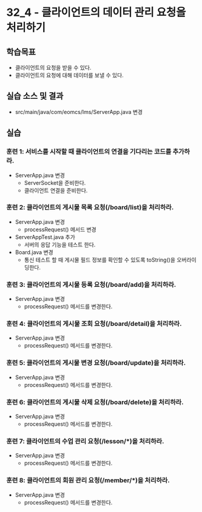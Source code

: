 # 32_4 - 클라이언트의 데이터 관리 요청을 처리하기 

## 학습목표

- 클라이언트의 요청을 받을 수 있다.
- 클라이언트의 요청에 대해 데이터를 보낼 수 있다.

## 실습 소스 및 결과

- src/main/java/com/eomcs/lms/ServerApp.java 변경

## 실습  

### 훈련 1: 서비스를 시작할 때 클라이언트의 연결을 기다리는 코드를 추가하라.

- ServerApp.java 변경
  - ServerSocket을 준비한다.
  - 클라이언트 연결을 준비한다.
  
### 훈련 2: 클라이언트의 게시물 목록 요청(/board/list)을 처리하라.

- ServerApp.java 변경
  - processRequest() 메서드 변경
- ServerAppTest.java 추가
  - 서버의 응답 기능을 테스트 한다.
- Board.java 변경
  - 통신 테스트 할 때 게시물 필드 정보를 확인할 수 있도록 toString()을 오버라이딩한다.

### 훈련 3: 클라이언트의 게시물 등록 요청(/board/add)을 처리하라.

- ServerApp.java 변경
  - processRequest() 메서드를 변경한다.

### 훈련 4: 클라이언트의 게시물 조회 요청(/board/detail)을 처리하라.

- ServerApp.java 변경
  - processRequest() 메서드를 변경한다.
  
### 훈련 5: 클라이언트의 게시물 변경 요청(/board/update)을 처리하라.

- ServerApp.java 변경
  - processRequest() 메서드를 변경한다.
  
### 훈련 6: 클라이언트의 게시물 삭제 요청(/board/delete)을 처리하라.

- ServerApp.java 변경
  - processRequest() 메서드를 변경한다.

### 훈련 7: 클라이언트의 수업 관리 요청(/lesson/*)을 처리하라.

- ServerApp.java 변경
  - processRequest() 메서드를 변경한다.
  
### 훈련 8: 클라이언트의 회원 관리 요청(/member/*)을 처리하라.

- ServerApp.java 변경
  - processRequest() 메서드를 변경한다.
